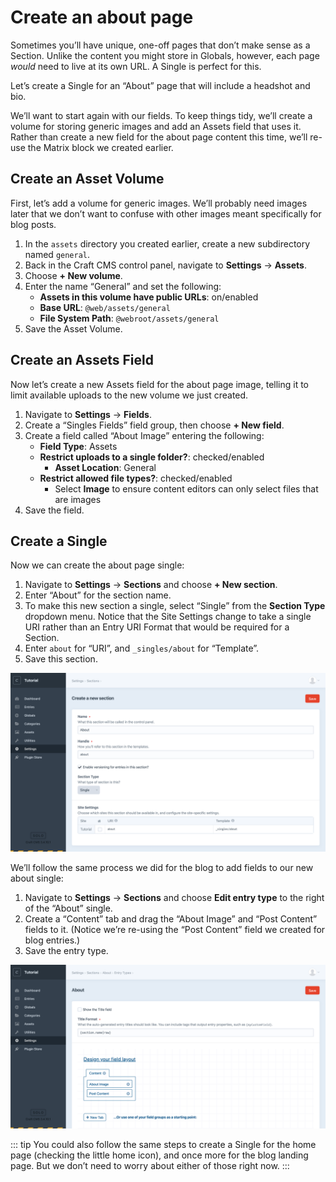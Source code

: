 # Create an about page

Sometimes you’ll have unique, one-off pages that don’t make sense as a Section. Unlike the content you might store in Globals, however, each page *would* need to live at its own URL. A Single is perfect for this.

Let’s create a Single for an “About” page that will include a headshot and bio.

We’ll want to start again with our fields. To keep things tidy, we’ll create a volume for storing generic images and add an Assets field that uses it. Rather than create a new field for the about page content this time, we’ll re-use the Matrix block we created earlier.

## Create an Asset Volume

First, let’s add a volume for generic images. We’ll probably need images later that we don’t want to confuse with other images meant specifically for blog posts.

1. In the `assets` directory you created earlier, create a new subdirectory named `general`.
2. Back in the Craft CMS control panel, navigate to **Settings** → **Assets**.
3. Choose **+ New volume**.
4. Enter the name “General” and set the following:
    - **Assets in this volume have public URLs**: on/enabled
    - **Base URL**: `@web/assets/general`
    - **File System Path**: `@webroot/assets/general`
5. Save the Asset Volume.

## Create an Assets Field

Now let’s create a new Assets field for the about page image, telling it to limit available uploads to the new volume we just created.

1. Navigate to **Settings** → **Fields**.
2. Create a “Singles Fields” field group, then choose **+ New field**.
3. Create a field called “About Image” entering the following:
    - **Field Type**: Assets
    - **Restrict uploads to a single folder?**: checked/enabled
        - **Asset Location**: General
    - **Restrict allowed file types?**: checked/enabled
        - Select **Image** to ensure content editors can only select files that are images
4. Save the field.

## Create a Single

Now we can create the about page single:

1. Navigate to **Settings** → **Sections** and choose **+ New section**.
2. Enter “About” for the section name.
3. To make this new section a single, select “Single” from the **Section Type** dropdown menu. Notice that the Site Settings change to take a single URI rather than an Entry URI Format that would be required for a Section.
4. Enter `about` for “URI”, and `_singles/about` for “Template”.
5. Save this section.

<BrowserShot url="https://tutorial.nitro/admin/settings/sections/new" :link="false" caption="Settings for the new about single.">
<img src="../images/about-single.png" alt="Screenshot of new single fields" />
</BrowserShot>

We’ll follow the same process we did for the blog to add fields to our new about single:

1. Navigate to **Settings** → **Sections** and choose **Edit entry type** to the right of the “About” single.
2. Create a “Content” tab and drag the “About Image” and “Post Content” fields to it. (Notice we’re re-using the “Post Content” field we created for blog entries.)
3. Save the entry type.

<BrowserShot url="https://tutorial.nitro/admin/settings/sections/2/entrytypes/2" :link="false" caption="The new about single’s field layout configuration.">
<img src="../images/about-field-layout.png" alt="Screenshot of about field type configuration" />
</BrowserShot>

::: tip
You could also follow the same steps to create a Single for the home page (checking the little home icon), and once more for the blog landing page. But we don’t need to worry about either of those right now.
:::
